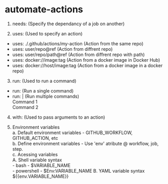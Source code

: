 # automate-actions

1. needs: (Specify the dependancy of a job on another)

2. uses: (Used to specify an action)

- uses: ./.github/actions/my-action (Action from the same repo)
- uses: user/repo@ref (Action from diffrent repo)
- uses: user/repo/path@ref (Action from diffrent repo with path)
- uses: docker://image:tag (Action from a docker image in Docker Hub)
- uses: docker://host/image:tag (Action from a docker image in a docker repo)

3. run: (Used to run a command)

- run: (Run a single command)
- run: | (Run multiple commands) <br/>
  Command 1 <br/>
  Command 2

4. with: (Used to pass arguments to an action)

5. Environment variables <br />
   a. Default environment variables - GITHUB_WORKFLOW, GITHUB_ACTION, etc <br />
   b. Define environment variables - Use 'env' atribute @ workflow, job, step. <br />
   c. Acessing variables <br />
   A. Shell variable syntax <br/> - bash - $VARIABLE_NAME <br /> - powershell - $Env:VARIABLE_NAME
   B. YAML variable syntax <br />
   ${{env.VARIABLE_NAME}}
